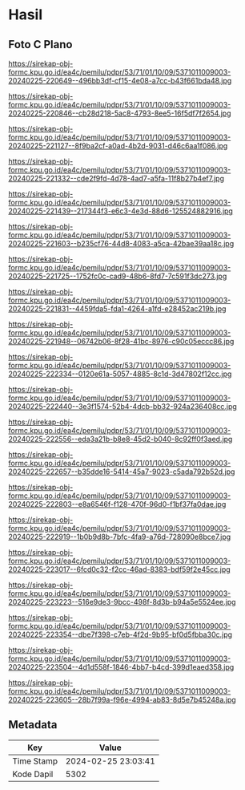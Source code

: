 # Hasil

## Foto C Plano

https://sirekap-obj-formc.kpu.go.id/ea4c/pemilu/pdpr/53/71/01/10/09/5371011009003-20240225-220649--496bb3df-cf15-4e08-a7cc-b43f661bda48.jpg

https://sirekap-obj-formc.kpu.go.id/ea4c/pemilu/pdpr/53/71/01/10/09/5371011009003-20240225-220846--cb28d218-5ac8-4793-8ee5-16f5df7f2654.jpg

https://sirekap-obj-formc.kpu.go.id/ea4c/pemilu/pdpr/53/71/01/10/09/5371011009003-20240225-221127--8f9ba2cf-a0ad-4b2d-9031-d46c6aa1f086.jpg

https://sirekap-obj-formc.kpu.go.id/ea4c/pemilu/pdpr/53/71/01/10/09/5371011009003-20240225-221332--cde2f9fd-4d78-4ad7-a5fa-11f8b27b4ef7.jpg

https://sirekap-obj-formc.kpu.go.id/ea4c/pemilu/pdpr/53/71/01/10/09/5371011009003-20240225-221439--217344f3-e6c3-4e3d-88d6-125524882916.jpg

https://sirekap-obj-formc.kpu.go.id/ea4c/pemilu/pdpr/53/71/01/10/09/5371011009003-20240225-221603--b235cf76-44d8-4083-a5ca-42bae39aa18c.jpg

https://sirekap-obj-formc.kpu.go.id/ea4c/pemilu/pdpr/53/71/01/10/09/5371011009003-20240225-221725--1752fc0c-cad9-48b6-8fd7-7c591f3dc273.jpg

https://sirekap-obj-formc.kpu.go.id/ea4c/pemilu/pdpr/53/71/01/10/09/5371011009003-20240225-221831--4459fda5-fda1-4264-a1fd-e28452ac219b.jpg

https://sirekap-obj-formc.kpu.go.id/ea4c/pemilu/pdpr/53/71/01/10/09/5371011009003-20240225-221948--06742b06-8f28-41bc-8976-c90c05eccc86.jpg

https://sirekap-obj-formc.kpu.go.id/ea4c/pemilu/pdpr/53/71/01/10/09/5371011009003-20240225-222334--0120e61a-5057-4885-8c1d-3d47802f12cc.jpg

https://sirekap-obj-formc.kpu.go.id/ea4c/pemilu/pdpr/53/71/01/10/09/5371011009003-20240225-222440--3e3f1574-52b4-4dcb-bb32-924a236408cc.jpg

https://sirekap-obj-formc.kpu.go.id/ea4c/pemilu/pdpr/53/71/01/10/09/5371011009003-20240225-222556--eda3a21b-b8e8-45d2-b040-8c92ff0f3aed.jpg

https://sirekap-obj-formc.kpu.go.id/ea4c/pemilu/pdpr/53/71/01/10/09/5371011009003-20240225-222657--b35dde16-5414-45a7-9023-c5ada792b52d.jpg

https://sirekap-obj-formc.kpu.go.id/ea4c/pemilu/pdpr/53/71/01/10/09/5371011009003-20240225-222803--e8a6546f-f128-470f-96d0-f1bf37fa0dae.jpg

https://sirekap-obj-formc.kpu.go.id/ea4c/pemilu/pdpr/53/71/01/10/09/5371011009003-20240225-222919--1b0b9d8b-7bfc-4fa9-a76d-728090e8bce7.jpg

https://sirekap-obj-formc.kpu.go.id/ea4c/pemilu/pdpr/53/71/01/10/09/5371011009003-20240225-223017--6fcd0c32-f2cc-46ad-8383-bdf59f2e45cc.jpg

https://sirekap-obj-formc.kpu.go.id/ea4c/pemilu/pdpr/53/71/01/10/09/5371011009003-20240225-223223--516e9de3-9bcc-498f-8d3b-b94a5e5524ee.jpg

https://sirekap-obj-formc.kpu.go.id/ea4c/pemilu/pdpr/53/71/01/10/09/5371011009003-20240225-223354--dbe7f398-c7eb-4f2d-9b95-bf0d5fbba30c.jpg

https://sirekap-obj-formc.kpu.go.id/ea4c/pemilu/pdpr/53/71/01/10/09/5371011009003-20240225-223504--4d1d558f-1846-4bb7-b4cd-399d1eaed358.jpg

https://sirekap-obj-formc.kpu.go.id/ea4c/pemilu/pdpr/53/71/01/10/09/5371011009003-20240225-223605--28b7f99a-f96e-4994-ab83-8d5e7b45248a.jpg


## Metadata

| Key        | Value               |
| ---------- | ------------------- |
| Time Stamp | 2024-02-25 23:03:41 |
| Kode Dapil | 5302                |



